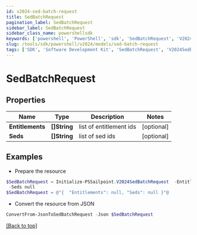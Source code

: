 ```yaml
---
id: v2024-sed-batch-request
title: SedBatchRequest
pagination_label: SedBatchRequest
sidebar_label: SedBatchRequest
sidebar_class_name: powershellsdk
keywords: ['powershell', 'PowerShell', 'sdk', 'SedBatchRequest', 'V2024SedBatchRequest'] 
slug: /tools/sdk/powershell/v2024/models/sed-batch-request
tags: ['SDK', 'Software Development Kit', 'SedBatchRequest', 'V2024SedBatchRequest']
---
```



# SedBatchRequest

## Properties

Name | Type | Description | Notes
------------ | ------------- | ------------- | -------------
**Entitlements** | **[]String** | list of entitlement ids | [optional] 
**Seds** | **[]String** | list of sed ids | [optional] 

## Examples

- Prepare the resource
```powershell
$SedBatchRequest = Initialize-PSSailpoint.V2024SedBatchRequest  -Entitlements null `
 -Seds null
$SedBatchRequest = @"{  "Entitlements": null, "Seds": null }"@
```

- Convert the resource from JSON
```powershell
ConvertFrom-JsonToSedBatchRequest -Json $SedBatchRequest
```


[[Back to top]](#) 

